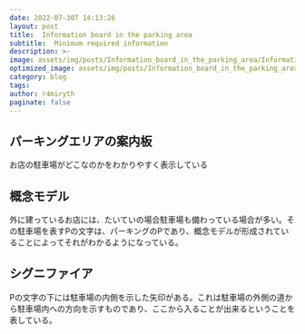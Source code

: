 ```yaml
---
date: 2022-07-30T 14:13:26
layout: post
title:  Information board in the parking area
subtitle:  Minimum required information
description: >-
image: assets/img/posts/Information_board_in_the_parking_area/Information_board_in_the_parking_area.jpg
optimized_image: assets/img/posts/Information_board_in_the_parking_area/Information_board_in_the_parking_area_resized_thumbnail.jpg
category: blog
tags: 
author: r4miryth
paginate: false
---
```


## パーキングエリアの案内板

お店の駐車場がどこなのかをわかりやすく表示している

## 概念モデル

外に建っているお店には、たいていの場合駐車場も備わっている場合が多い。その駐車場を表すPの文字は、パーキングのPであり、概念モデルが形成されていることによってそれがわかるようになっている。

## シグニファイア

Pの文字の下には駐車場の内側を示した矢印がある。これは駐車場の外側の道から駐車場内への方向を示すものであり、ここから入ることが出来るということを表している。